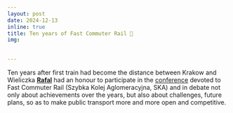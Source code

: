 ```yaml
---
layout: post
date: 2024-12-13
inline: true
title: Ten years of Fast Commuter Rail 🚆
img: 

     
---
```


Ten years after first train had become the distance between Krakow and Wieliczka [**Rafal**](https://www.rafalkucharskilab.pl/research/rafal_kucharski/) had an honour to participate in the [conference](https://www.linkedin.com/posts/rados%C5%82aw-w%C5%82oszek-8374072a0_marekbauer-agkukaszsmaejagkka-grzegorzbiedroagm-activity-7273427693969231873-YNnS?utm_source=social_share_sheet&utm_medium=member_desktop_web) devoted to Fast Commuter Rail (Szybka Kolej Aglomeracyjna, SKA) and in debate not only about achievements over the years, but also about challenges, future plans, so as to make public transport more and more open and competitive.
